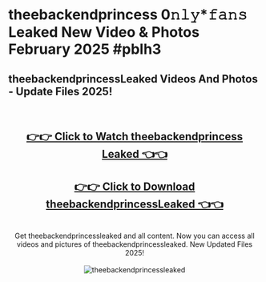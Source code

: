 # theebackendprincess 0𝚗𝚕𝚢*𝚏𝚊𝚗𝚜 Leaked New Video & Photos February 2025 #pblh3

<h2>theebackendprincessLeaked Videos And Photos - Update Files 2025!</h2>
<br>
<div align="center">
<h2><a href="https://mediaupload.pro?title=theebackendprincess&ref=11F" rel="nofollow">👉👉 Click to Watch theebackendprincess Leaked 👈👈</a></h2>
<h2><a href="https://mediaupload.pro?title=theebackendprincess&ref=11F" rel="nofollow">👉👉 Click to Download theebackendprincessLeaked 👈👈</a></h2>
<br>
Get theebackendprincessleaked and all content. Now you can access all videos and pictures of theebackendprincessleaked. New Updated Files 2025!
<br>
<br>
<a href="https://mediaupload.pro?title=theebackendprincess&ref=11F" rel="nofollow" data-target="animated-image.originalLink"><img src="https://i.ibb.co/Gkj2r4b/banner.png" alt="theebackendprincessleaked" style="max-width: 100%; display: inline-block;" data-target="animated-image.originalImage"></a>
</div>
<br>

